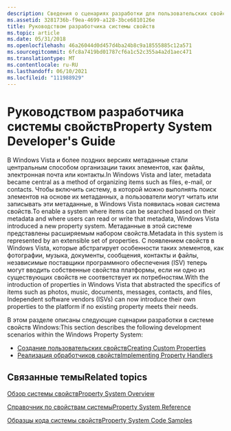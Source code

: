```yaml
---
description: Сведения о сценариях разработки для пользовательских свойств и обработчиков свойств в системе свойств Windows.
ms.assetid: 3281736b-f9ea-4699-a128-3bce6810126e
title: Руководством разработчика системы свойств
ms.topic: article
ms.date: 05/31/2018
ms.openlocfilehash: 46a26044d0d457d4ba24b8c9a18555885c12a571
ms.sourcegitcommit: 6fc8a7419bd01787cf6a1c52c355a4a2d1aec471
ms.translationtype: MT
ms.contentlocale: ru-RU
ms.lasthandoff: 06/10/2021
ms.locfileid: "111988929"
---
```

# <a name="property-system-developers-guide"></a><span data-ttu-id="a377a-103">Руководством разработчика системы свойств</span><span class="sxs-lookup"><span data-stu-id="a377a-103">Property System Developer's Guide</span></span>

<span data-ttu-id="a377a-104">В Windows Vista и более поздних версиях метаданные стали центральным способом организации таких элементов, как файлы, электронная почта или контакты.</span><span class="sxs-lookup"><span data-stu-id="a377a-104">In Windows Vista and later, metadata became central as a method of organizing items such as files, e-mail, or contacts.</span></span> <span data-ttu-id="a377a-105">Чтобы включить систему, в которой можно выполнять поиск элементов на основе их метаданных, а пользователи могут читать или записывать эти метаданные, в Windows Vista появилась новая система свойств.</span><span class="sxs-lookup"><span data-stu-id="a377a-105">To enable a system where items can be searched based on their metadata and where users can read or write that metadata, Windows Vista introduced a new property system.</span></span> <span data-ttu-id="a377a-106">Метаданные в этой системе представлены расширяемым набором свойств.</span><span class="sxs-lookup"><span data-stu-id="a377a-106">Metadata in this system is represented by an extensible set of properties.</span></span> <span data-ttu-id="a377a-107">С появлением свойств в Windows Vista, которые абстрагирует особенности таких элементов, как фотографии, музыка, документы, сообщения, контакты и файлы, независимые поставщики программного обеспечения (ISV) теперь могут вводить собственные свойства платформы, если ни одно из существующих свойств не соответствует их потребностям.</span><span class="sxs-lookup"><span data-stu-id="a377a-107">With the introduction of properties in Windows Vista that abstracted the specifics of items such as photos, music, documents, messages, contacts, and files, Independent software vendors (ISVs) can now introduce their own properties to the platform if no existing property meets their needs.</span></span>

<span data-ttu-id="a377a-108">В этом разделе описаны следующие сценарии разработки в системе свойств Windows:</span><span class="sxs-lookup"><span data-stu-id="a377a-108">This section describes the following development scenarios within the Windows Property System:</span></span>

-   [<span data-ttu-id="a377a-109">Создание пользовательских свойств</span><span class="sxs-lookup"><span data-stu-id="a377a-109">Creating Custom Properties</span></span>](./building-property-handlers-property-schemas.md)
-   [<span data-ttu-id="a377a-110">Реализация обработчиков свойств</span><span class="sxs-lookup"><span data-stu-id="a377a-110">Implementing Property Handlers</span></span>](./building-property-handlers.md)

## <a name="related-topics"></a><span data-ttu-id="a377a-111">Связанные темы</span><span class="sxs-lookup"><span data-stu-id="a377a-111">Related topics</span></span>

<dl> <dt>

[<span data-ttu-id="a377a-112">Обзор системы свойств</span><span class="sxs-lookup"><span data-stu-id="a377a-112">Property System Overview</span></span>](property-system-overview.md)
</dt> <dt>

[<span data-ttu-id="a377a-113">Справочник по свойствам системы</span><span class="sxs-lookup"><span data-stu-id="a377a-113">Property System Reference</span></span>](property-system-reference.md)
</dt> <dt>

[<span data-ttu-id="a377a-114">Образцы кода системы свойств</span><span class="sxs-lookup"><span data-stu-id="a377a-114">Property System Code Samples</span></span>](property-system-code-samples.md)
</dt> </dl>

 

 
